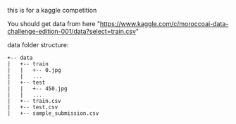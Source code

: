 this is for a kaggle competition

You should get data from here "https://www.kaggle.com/c/moroccoai-data-challenge-edition-001/data?select=train.csv"

data folder structure:

```
+-- data
|   +-- train
|   |   +-- 0.jpg
|   |   ...
|   +-- test
|   |   +-- 450.jpg
|   |   ...
|   +-- train.csv
|   +-- test.csv
|   +-- sample_submission.csv

```

